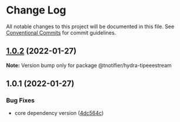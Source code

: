 # Change Log

All notable changes to this project will be documented in this file.
See [Conventional Commits](https://conventionalcommits.org) for commit guidelines.

## [1.0.2](https://github.com/tnotifier/hydra/compare/@tnotifier/hydra-tipeeestream@1.0.1...@tnotifier/hydra-tipeeestream@1.0.2) (2022-01-27)

**Note:** Version bump only for package @tnotifier/hydra-tipeeestream





## 1.0.1 (2022-01-27)


### Bug Fixes

* core dependency version ([4dc564c](https://github.com/tnotifier/hydra/commit/4dc564cbff42c3780f0b32d1867a7dce97b27a28))
